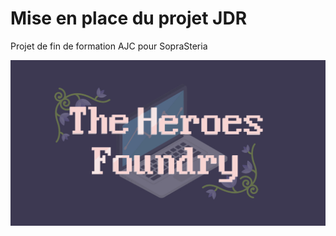 # Mise en place du projet JDR 
Projet de fin de formation AJC pour SopraSteria



![Logo](Heroes_Foundy_Logo.jpeg)
